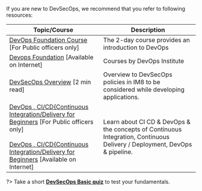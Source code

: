 <!--# DevSecOps-->

If you are new to DevSecOps, we recommend that you refer to following resources:

|Topic/Course|Description|
|---|---|
[DevOps Foundation Course](https://ap-southeast-1-02870039-view.menlosecurity.com/https:/www.thedigitalacademy.tech.gov.sg/course/detail/devops-foundation) [For Public officers only]|The 2-day course provides an introduction to DevOps
[Devops Foundation](https://www.devopsinstitute.com/certifications/devops-foundation/) [Available on Internet]|Courses by DevOps Institute
[DevSecOps Overview](https://docs.developer.tech.gov.sg/docs/devsecops-playbook/devsecops-playbook) [2 min read]|Overview to DevSecOps policies in IM8 to be considered while developing applications.
[DevOps , CI/CD(Continuous Integration/Delivery for Beginners](https://learncsc.udemy.com/course/ci-cd-devops/) [For Public officers only] <br><br>[DevOps , CI/CD(Continuous Integration/Delivery for Beginners](https://www.udemy.com/course/ci-cd-devops/) [Available on Internet]|Learn about CI CD & DevOps & the concepts of Continuous Integration, Continuous Delivery / Deployment, DevOps & pipeline.



?> Take a short **[DevSecOps Basic quiz](https://forms.office.com/pages/responsepage.aspx?id=2C5u0OVT90SBNoc86LqpOxwQKkSeUz5Anl_vW239zUZUNldQVlVIUEgwUTNMS0ZaMjc5WU0zMklQRyQlQCN0PWcu)** to test your fundamentals.
